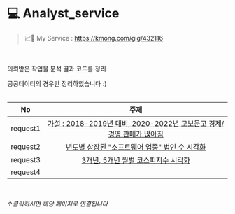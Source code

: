 # 💻 Analyst_service

> 📈🔗 My Service : https://kmong.com/gig/432116
<br>

의뢰받은 작업물 분석 결과 코드를 정리
<br>

공공데이터의 경우만 정리하였습니다 :)
<br>
<br>

|No |주제 |
|:---:|:-------------------:|
|request1 |[가설 : 2018-2019년 대비, 2020-2022년 교보문고 경제/경영 판매가 많아짐](https://github.com/teng-ny/Analyst_service/tree/main/request1) |
|request2 |[년도별 상장된 "소프트웨어 업종" 법인 수 시각화](https://github.com/teng-ny/Analyst_service/tree/main/request2) |
|request3 |[3개년, 5개년 월별 코스피지수 시각화](https://github.com/teng-ny/Analyst_service/tree/main/request3) |
|request4 |[]() |
<br>

*↑클릭하시면 해당 페이지로 연결됩니다*
